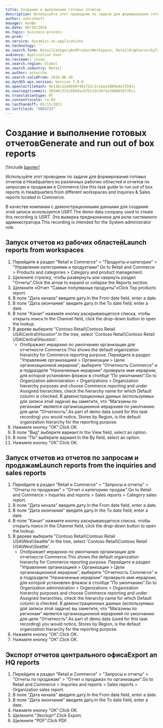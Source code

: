 ```yaml
---
title: Создание и выполнение готовых отчетов
description: Используйте этот проводник по задаче для формирования готовых отчетов в Headquarters из различных рабочих областей и отчетов по запросам и продажам в Commerce.
author: ashishmsft
manager: AnnBe
ms.date: 08/29/2018
ms.topic: business-process
ms.prod: ''
ms.service: dynamics-ax-applications
ms.technology: ''
ms.search.form: RetailCategoryAndProductWorkspace, RetailOrgHierarchyTreeLookup, SrsReportViewerForm
audience: Application User
ms.reviewer: josaw
ms.search.region: Global
ms.search.industry: Retail
ms.author: asharchw
ms.search.validFrom: 2016-06-30
ms.dyn365.ops.version: Version 7.0.0
ms.openlocfilehash: 9e11bca1e6850f401f52c2ccbea1089a4e71591c
ms.sourcegitcommit: 38d40c331c8894acb7b119c5073e3088b54776c1
ms.translationtype: HT
ms.contentlocale: ru-RU
ms.lasthandoff: 01/15/2021
ms.locfileid: "5003723"
---
```

# <a name="generate-and-run-out-of-box-reports"></a><span data-ttu-id="34df0-103">Создание и выполнение готовых отчетов</span><span class="sxs-lookup"><span data-stu-id="34df0-103">Generate and run out of box reports</span></span>

[!include [banner](../includes/banner.md)]

<span data-ttu-id="34df0-104">Используйте этот проводник по задаче для формирования готовых отчетов в Headquarters из различных рабочих областей и отчетов по запросам и продажам в Commerce.</span><span class="sxs-lookup"><span data-stu-id="34df0-104">Use this task guide to run out of box reports in Headquarters from different workspaces and Inquiries & Sales reports located in Commerce.</span></span>

<span data-ttu-id="34df0-105">В качестве компании с демонстрационными данными для создания этой записи используется USRT.</span><span class="sxs-lookup"><span data-stu-id="34df0-105">The demo data company used to create this recording is USRT.</span></span> <span data-ttu-id="34df0-106">Эта выверка предназначена для роли системного администратора.</span><span class="sxs-lookup"><span data-stu-id="34df0-106">This recording is intended for the System administrator role.</span></span>

## <a name="launch-reports-from-workspaces"></a><span data-ttu-id="34df0-107">Запуск отчетов из рабочих областей</span><span class="sxs-lookup"><span data-stu-id="34df0-107">Launch reports from workspaces</span></span>
1. <span data-ttu-id="34df0-108">Перейдите в раздел "Retail и Commerce" > "Продукты и категории" > "Управление категориями и продуктами".</span><span class="sxs-lookup"><span data-stu-id="34df0-108">Go to Retail and Commerce > Products and categories > Category and product management.</span></span>
2. <span data-ttu-id="34df0-109">Щелкните стрелку, чтобы развернуть или свернуть раздел "Отчеты".</span><span class="sxs-lookup"><span data-stu-id="34df0-109">Click the arrow to expand or collapse the Reports section.</span></span>
3. <span data-ttu-id="34df0-110">Щелкните «Отчет "Самые популярные продукты"»</span><span class="sxs-lookup"><span data-stu-id="34df0-110">Click Top products report.</span></span>
4. <span data-ttu-id="34df0-111">В поле "Дата начала" введите дату.</span><span class="sxs-lookup"><span data-stu-id="34df0-111">In the From date field, enter a date.</span></span>
5. <span data-ttu-id="34df0-112">В поле "Дата окончания" введите дату.</span><span class="sxs-lookup"><span data-stu-id="34df0-112">In the To date field, enter a date.</span></span>
6. <span data-ttu-id="34df0-113">В поле "Канал" нажмите кнопку раскрывающегося списка, чтобы открыть поиск.</span><span class="sxs-lookup"><span data-stu-id="34df0-113">In the Channel field, click the drop-down button to open the lookup.</span></span>
7. <span data-ttu-id="34df0-114">В дереве выберите "Contoso Retail\Contoso Retail USA\Central\Houston".</span><span class="sxs-lookup"><span data-stu-id="34df0-114">In the tree, select 'Contoso Retail\Contoso Retail USA\Central\Houston'.</span></span>
    * <span data-ttu-id="34df0-115">Отображает иерархию по умолчанию организации для отчетности Commerce.</span><span class="sxs-lookup"><span data-stu-id="34df0-115">This shows the default organization hierarchy for Commerce reporting purpose.</span></span>   <span data-ttu-id="34df0-116">Перейдите в раздел "Управление организацией > Организации > Цели организационной иерархии", выберите "Отчетность Commerce" и в подразделе "Назначенные иерархии" проверьте имя иерархии, для которой установлен флажок в столбце "По умолчанию".</span><span class="sxs-lookup"><span data-stu-id="34df0-116">Go to Organization administration > Organizations > Organization hierarchy purposes and choose Commerce reporting and under Assigned hierarchies, check the hierarchy name for which Default column is checked.</span></span> <span data-ttu-id="34df0-117">В демонстрационных данных (используемых для записи этой задачи) вы заметите, что "Магазины по регионам" является организационной иерархией по умолчанию для цели "Отчетность".</span><span class="sxs-lookup"><span data-stu-id="34df0-117">As part of demo data (used for this task recording) you would notice, Stores by Region, is the default organization hierarchy for the reporting purpose.</span></span>     
8. <span data-ttu-id="34df0-118">Нажмите кнопку "OК".</span><span class="sxs-lookup"><span data-stu-id="34df0-118">Click OK.</span></span>
9. <span data-ttu-id="34df0-119">В поле "Вид" выберите вариант.</span><span class="sxs-lookup"><span data-stu-id="34df0-119">In the View field, select an option.</span></span>
10. <span data-ttu-id="34df0-120">В поле "По" выберите вариант.</span><span class="sxs-lookup"><span data-stu-id="34df0-120">In the By field, select an option.</span></span>
11. <span data-ttu-id="34df0-121">Нажмите кнопку "OК".</span><span class="sxs-lookup"><span data-stu-id="34df0-121">Click OK.</span></span>

## <a name="launch-reports-from-the-inquiries-and-sales-reports"></a><span data-ttu-id="34df0-122">Запуск отчетов из отчетов по запросам и продажам</span><span class="sxs-lookup"><span data-stu-id="34df0-122">Launch reports from the inquiries and sales reports</span></span>
1. <span data-ttu-id="34df0-123">Перейдите в раздел "Retail и Commerce" > "Запросы и отчеты" > "Отчеты по продажам" > "Отчет о категориях продаж".</span><span class="sxs-lookup"><span data-stu-id="34df0-123">Go to Retail and Commerce > Inquiries and reports > Sales reports > Category sales report.</span></span>
2. <span data-ttu-id="34df0-124">В поле "Дата начала" введите дату.</span><span class="sxs-lookup"><span data-stu-id="34df0-124">In the From date field, enter a date.</span></span>
3. <span data-ttu-id="34df0-125">В поле "Дата окончания" введите дату.</span><span class="sxs-lookup"><span data-stu-id="34df0-125">In the To date field, enter a date.</span></span>
4. <span data-ttu-id="34df0-126">В поле "Канал" нажмите кнопку раскрывающегося списка, чтобы открыть поиск.</span><span class="sxs-lookup"><span data-stu-id="34df0-126">In the Channel field, click the drop-down button to open the lookup.</span></span>
5. <span data-ttu-id="34df0-127">В дереве выберите "Contoso Retail\Contoso Retail USA\West\Seattle".</span><span class="sxs-lookup"><span data-stu-id="34df0-127">In the tree, select 'Contoso Retail\Contoso Retail USA\West\Seattle'.</span></span>
    * <span data-ttu-id="34df0-128">Отображает иерархию по умолчанию организации для отчетности Commerce.</span><span class="sxs-lookup"><span data-stu-id="34df0-128">This shows the default organization hierarchy for Commerce reporting purpose.</span></span> <span data-ttu-id="34df0-129">Перейдите в раздел "Управление организацией > Организации > Цели организационной иерархии", выберите "Отчетность Commerce" и в подразделе "Назначенные иерархии" проверьте имя иерархии, для которой установлен флажок в столбце "По умолчанию".</span><span class="sxs-lookup"><span data-stu-id="34df0-129">Go to Organization administration > Organizations > Organization hierarchy purposes and choose Commerce reporting and under Assigned hierarchies, check the hierarchy name for which Default column is checked.</span></span> <span data-ttu-id="34df0-130">В демонстрационных данных (используемых для записи этой задачи) вы заметите, что "Магазины по регионам" является организационной иерархией по умолчанию для цели "Отчетность".</span><span class="sxs-lookup"><span data-stu-id="34df0-130">As part of demo data (used for this task recording) you would notice, Stores by Region, is the default organization hierarchy for the reporting purpose.</span></span>     
6. <span data-ttu-id="34df0-131">Нажмите кнопку "OК".</span><span class="sxs-lookup"><span data-stu-id="34df0-131">Click OK.</span></span>
7. <span data-ttu-id="34df0-132">Нажмите кнопку "OК".</span><span class="sxs-lookup"><span data-stu-id="34df0-132">Click OK.</span></span>

## <a name="export-an-hq-reports"></a><span data-ttu-id="34df0-133">Экспорт отчетов центрального офиса</span><span class="sxs-lookup"><span data-stu-id="34df0-133">Export an HQ reports</span></span>
1. <span data-ttu-id="34df0-134">Перейдите в раздел "Retail и Commerce" > "Запросы и отчеты" > "Отчеты по продажам" > "Отчет о продажах по организации".</span><span class="sxs-lookup"><span data-stu-id="34df0-134">Go to Retail and Commerce > Inquiries and reports > Sales reports > Organization sales report.</span></span>
2. <span data-ttu-id="34df0-135">В поле "Дата начала" введите дату.</span><span class="sxs-lookup"><span data-stu-id="34df0-135">In the From date field, enter a date.</span></span>
3. <span data-ttu-id="34df0-136">В поле "Дата окончания" введите дату.</span><span class="sxs-lookup"><span data-stu-id="34df0-136">In the To date field, enter a date.</span></span>
4. <span data-ttu-id="34df0-137">Нажмите кнопку "OК".</span><span class="sxs-lookup"><span data-stu-id="34df0-137">Click OK.</span></span>
5. <span data-ttu-id="34df0-138">Щелкните "Экспорт".</span><span class="sxs-lookup"><span data-stu-id="34df0-138">Click Export.</span></span>
6. <span data-ttu-id="34df0-139">Щелкните "PDF".</span><span class="sxs-lookup"><span data-stu-id="34df0-139">Click PDF.</span></span>


